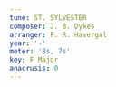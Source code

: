```yaml
---
tune: ST. SYLVESTER
composer: J. B. Dykes
arranger: F. R. Havergal
year: '-'
meter: '8s, 7s'
key: F Major
anacrusis: 0
---
```


